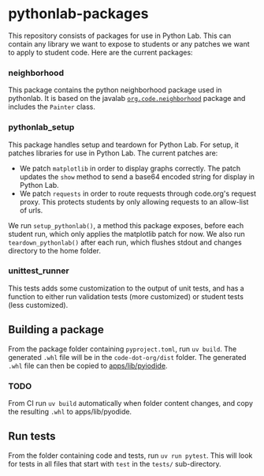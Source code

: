 # pythonlab-packages
This repository consists of packages for use in Python Lab. This can contain any library we want to expose to
students or any patches we want to apply to student code. Here are the current packages:

### neighborhood
This package contains the python neighborhood package used in pythonlab. It is based on the javalab [`org.code.neighborhood`](https://github.com/code-dot-org/javabuilder/tree/main/org-code-javabuilder/neighborhood/src/main/java/org/code/neighborhood) package and includes the `Painter` class.

### pythonlab_setup
This package handles setup and teardown for Python Lab. For setup, it patches libraries for use in Python Lab.
The current patches are:
- We patch `matplotlib` in order to display graphs correctly. The patch updates the `show` method to send
  a base64 encoded string for display in Python Lab.
- We patch `requests` in order to route requests through code.org's request proxy. This protects students
  by only allowing requests to an allow-list of urls.

We run `setup_pythonlab()`, a method this package exposes, before each student run, which only applies
the matplotlib patch for now. We also run `teardown_pythonlab()` after each run, which flushes stdout and
changes directory to the home folder.

### unittest_runner
This tests adds some customization to the output of unit tests, and has a function to either run validation tests
(more customized) or student tests (less customized).

## Building a package
From the package folder containing `pyproject.toml`, run `uv build`. The generated `.whl` file will be in the `code-dot-org/dist` folder.
The generated `.whl` file can then be copied to [apps/lib/pyiodide](../../apps/lib/pyodide/).

### TODO

From CI run `uv build` automatically when folder content changes, and copy the resulting `.whl` to apps/lib/pyodide.

## Run tests
From the folder containing code and tests, run `uv run pytest`. This will look for tests in all files that start with `test` in the `tests/` sub-directory.
